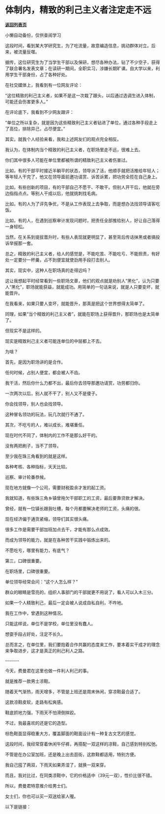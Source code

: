 # 体制内，精致的利己主义者注定走不远

[**返回列表页**](/gzh/费曼的小茶馆)

小懒自动备份，仅供查阅学习

这段时间，看到某大学研究生，为了吃流量，故意编造信息，挑动群体对立。后来，被流量反噬。

据传，这位研究生为了当学生干部以及保研，想尽各种办法，钻了不少空子，获得了联合署名发表文章；在读研一期间，全职实习，涉嫌长期旷课。自大学以来，利用学生干部身份，占了各种好处。

在社交媒体上，我看到有一位网友评论：

“这位精致的利己主义者，如果不是这一次栽了跟头，以后通过选调生进入体制，可能还会伤害更多人。”

在评论底下，我看到不少网友跟评：

“单位之所以复杂，就是因为这些精致利己主义者钻进了单位，通过各种手段走上了高位，排除异己，占尽便宜。”

其实，就我个人经验来看，我和上述网友们的观点完全相反。

我认为，在体制内当个精致的利己主义者，在职场里走不远，很难上去。  

你们其中很多人可能在单位里都被所谓的精致利己主义者伤害过。

比如，有的干部平时接近半躺平的状态，领导派了活，他顺手就把活推给年轻人；等年轻人干完了，他又在领导面前邀功请赏、诉苦诉累，把功劳全揽在自己身上。

比如，有些创新的项目，有的干部自己不愿干、不敢干。但别人开干后，他就在旁边指指点点。等别人干成以后，他就挑刺找毛病。

比如，有的人为了评先争优，不是从工作表现上去争取，而是想办法找领导请客吃饭。

比如，有的人，在遇到巡察审计发现问题时，把责任全部推给别人，好让自己落得一身轻松。

当然，在关系到提拔晋升时，有些人表现就更明显了，甚至背后传话抹黑或者搞投诉举报那一套。

总之，精致的利己主义者，给人的感觉是，不能吃苦、不能吃亏、不能担责，有好处一定要分一杯羹，占不到便宜就使劲用手段打击别人。

其实，现实中，这种人在职场真的走得远吗？

这让我想起平时经常看到一些职场文章，他们的观点就是劝别人“黑化”，认为只要人“黑化”，职场就能获益，就能成功。用简单的一句话来说，就是人只要变坏，就能晋升。

在我看来，如果只要人变坏，就能晋升，那真是把这个世界想得太简单了。

同理，如果“当个精致的利己主义者”，就能在职场上获得晋升，那职场也是太简单了。

但现实不是这样的。

现实是精致利己主义者可能连单位的中层都上不去。

为啥？

首先，是因为职场讲的是合作。

任何时候，占别人便宜，都会被人不齿。

我干活，然后你什么力都不出，最后你去领导那邀功请赏，功劳都归你。

一次两次以后，别人就不干了，别人又不是傻子。

你会找领导，别人也会找领导。

这种冒名领功的玩法，玩几次就行不通了。

其次，不吃亏的人，难以成长，难堪重任。

现在时代不同了，体制内的工作不是那么好干的。

没有两把刷子，当不了领导。

至少我在珠三角看到的就是这样。

各种考核、各种指标，天天比较。

巡察、审计轮番恭候。

现在地方就像一个公司，需要财税盈余才发的起工资。

我就知道，有些珠三角乡镇曾拖欠干部职工的工资，最后要靠贷款才解决。

曾经，就有一位镇长跟我吐槽，每个月都要解决老师的工资，头痛的很。

现在经济偏于通货紧缩，领导们其实很头痛。

很多工作是需要干部加班加点去干，才能有那么点成效。

而成为领导的能力，就是在各种苦干实践中锻炼出来的。

不愿吃亏，哪里有能力，有底气？

第三，口碑很重要。

在职场里，口碑很重要。

单位领导经常会问：“这个人怎么样？”

群众的眼睛是雪亮的，组织人事部门的干部就更不用说了，看人可以入木三分。

如果一个人精致利己，最后一定会被人说成自私自利，不咋地。

我在工作中，曾遇到这种情况。

只能这样说，单位不是学校，单位里没有蠢人。

想耍手段占好处，注定不长久。

总而言之，在单位里，我们要抱着合作共赢的态度来工作，要本着实干成才的理念来争取进步，这才是真正的利己利人之路。

\-------

今天，费曼君在这里也做一件利人利己的事。  

就是推荐一款男士凉鞋。

随着天气渐热，雨天增多，不管是上班还是周末休闲，穿凉鞋最合适了。  

这款凉鞋皮软，走路有松爽感。  

鞋底抓地力强，下雨天不怕滑倒摔跤。  

不过，我最喜欢的还是它的造型。  

棕色鞋面显得稳重大方，覆盖脚面的鞋面设计有一种复古文艺的感觉。  

这段时间，我经常穿着休闲牛仔裤，再搭配一双这样的凉鞋，自己感到特别松弛。

不管是在办公室加班，还是晚上出去逛街，这款鞋都适用，特别方便。

我自己囤了两双，下雨天如果弄湿了，就换一双来穿。

而且，我对比过，在同类凉鞋中，它的价格适中（39元一双），性价比很不错。  

所以，费曼君特意推介给男士们。

女士们，你也可以买一双送给家人喔。  

以下是链接：

